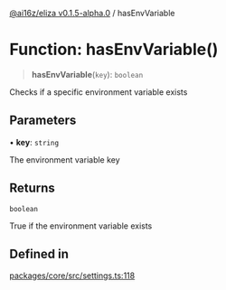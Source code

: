 [@ai16z/eliza v0.1.5-alpha.0](../index.md) / hasEnvVariable

# Function: hasEnvVariable()

> **hasEnvVariable**(`key`): `boolean`

Checks if a specific environment variable exists

## Parameters

• **key**: `string`

The environment variable key

## Returns

`boolean`

True if the environment variable exists

## Defined in

[packages/core/src/settings.ts:118](https://github.com/meliksahgurtemel/eliza/blob/main/packages/core/src/settings.ts#L118)
